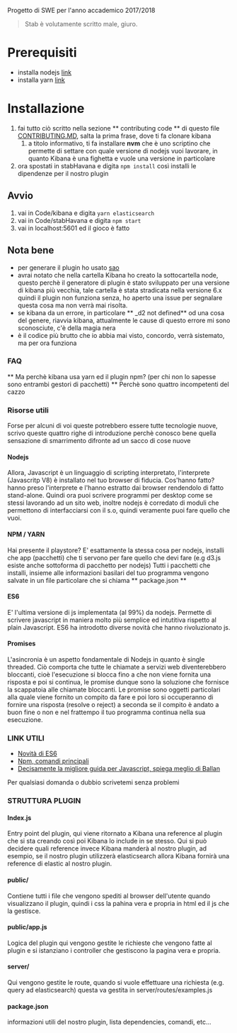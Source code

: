 Progetto di SWE per l'anno accademico 2017/2018


> Stab è volutamente scritto male, giuro.


# Prerequisiti
* installa nodejs [link](https://nodejs.org/en/)
* installa yarn  [link](https://yarnpkg.com/lang/en/)


# Installazione

1. fai tutto ciò scritto nella sezione ** contributing code ** di questo file [CONTRIBUTING.MD](https://github.com/elastic/kibana/blob/master/CONTRIBUTING.md), salta la prima frase, dove ti fa clonare kibana
    1. a titolo informativo, ti fa installare **nvm** che è uno scriptino che permette di settare con quale versione di nodejs vuoi lavorare, in quanto Kibana è una fighetta e vuole una versione in particolare
1. ora spostati in stabHavana e digita `npm install` così installi le dipendenze per il nostro plugin

## Avvio
1. vai in Code/kibana e digita `yarn elasticsearch`
2. vai in Code/stabHavana e digita `npm start`
3. vai in localhost:5601 ed il gioco è fatto


## Nota bene
* per generare il plugin ho usato [sao](https://github.com/elastic/template-kibana-plugin/)
* avrai notato che nella cartella Kibana ho creato la sottocartella node, questo perchè il generatore di plugin è stato sviluppato per una versione di kibana più vecchia, tale cartella è stata stradicata nella versione 6.x quindi il plugin non funziona senza, ho aperto una issue per segnalare questa cosa ma non verrà mai risolta.
* se kibana da un errore, in particolare ** \_d2 not defined** od una cosa del genere, riavvia kibana, attualmente le cause di questo errore mi sono sconosciute, c'è della magia nera
* è il codice più brutto che io abbia mai visto, concordo, verrà sistemato, ma per ora funziona

### FAQ
** Ma perchè kibana usa yarn ed il plugin npm? (per chi non lo sapesse sono entrambi gestori di pacchetti) **
 Perchè sono quattro incompetenti del cazzo


### Risorse utili
Forse per alcuni di voi queste potrebbero essere tutte tecnologie nuove, scrivo queste quattro righe di introduzione perchè conosco bene quella sensazione di smarrimento difronte ad un sacco di cose nuove

#### Nodejs
Allora, Javascript è un linguaggio di scripting interpretato, l'interprete (Javascritp V8) è installato nel tuo browser di fiducia. Cos'hanno fatto? hanno preso l'interprete e l'hanno estratto dai browser rendendolo di fatto stand-alone. Quindi ora puoi scrivere programmi per desktop come se stessi lavorando ad un sito web, inoltre nodejs è corredato di moduli che permettono di interfacciarsi con il s.o, quindi veramente puoi fare quello che vuoi.

#### NPM / YARN
Hai presente il playstore? E' esattamente la stessa cosa per nodejs, installi che app (pacchetti) che ti servono per fare quello che devi fare (e.g d3.js esiste anche sottoforma di pacchetto per nodejs)
Tutti i pacchetti che installi, insieme alle informazioni basilari del tuo programma vengono salvate in un file particolare che si chiama ** package.json **

#### ES6
E' l'ultima versione di js implementata (al 99%) da nodejs. Permette di scrivere javascript in maniera molto più semplice ed intutitiva rispetto al plain Javascript. ES6 ha introdotto diverse novità che hanno rivoluzionato js.

#### Promises
L'asincronia è un aspetto fondamentale di Nodejs in quanto è single threaded. Ciò comporta che tutte le chiamate a servizi web diventerebbero bloccanti, cioè l'esecuzione si blocca fino a che non viene fornita una risposta e poi si continua, le promise dunque sono la soluzione che fornisce la scappatoia alle chiamate bloccanti. Le promise sono oggetti particolari alla quale viene fornito un compito da fare e poi loro si occuperanno di fornire una risposta (resolve o reject) a seconda se il compito è andato a buon fine o non e nel frattempo il tuo programma continua nella sua esecuzione.


### LINK UTILI
* [Novità di ES6](https://webapplog.com/es6/)
* [Npm, comandi principali](https://docs.npmjs.com/)
* [Decisamente la migliore guida per Javascript, spiega meglio di Ballan](https://developer.mozilla.org/en-US/docs/Web/JavaScript/Guide)

Per qualsiasi domanda o dubbio scrivetemi senza problemi





### STRUTTURA PLUGIN

#### Index.js
Entry point del plugin, qui viene ritornato a Kibana una reference al plugin che si sta creando così poi Kibana lo include in se stesso. Qui si può decidere quali reference invece Kibana manderà al nostro plugin, ad esempio, se il nostro plugin utilizzerà elasticsearch allora Kibana fornirà una reference di elastic al nostro plugin.

#### public/
Contiene tutti i file che vengono spediti al browser dell'utente quando visualizzano il plugin, quindi i css la pahina vera e propria in html ed il js che la gestisce.

#### public/app.js
Logica del plugin qui vengono gestite le richieste che vengono fatte al plugin e si istanziano i controller che gestiscono la pagina vera e propria.

#### server/
Qui vengono gestite le route, quando si vuole effettuare una richiesta (e.g. query ad elasticsearch) questa va gestita in server/routes/examples.js

#### package.json
informazioni utili del nostro plugin, lista dependencies, comandi, etc...
